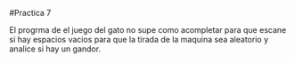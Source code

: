 #Practica 7

El progrma de el juego del gato no supe como acompletar para que escane si hay espacios vacios para que la tirada de la maquina sea aleatorio y analice si hay un gandor.